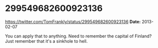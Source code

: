 # 299549682600923136
https://twitter.com/TomFrankly/status/299549682600923136
**Date:** 2013-02-07

You can apply that to anything. Need to remember the capital of Finland? Just remember that it's a sinkhole to hell.
